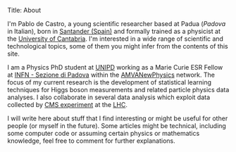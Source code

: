 Title: About 

I'm Pablo de Castro, 
a young scientific researcher based at Padua (*Padova* in Italian), 
born in [Santander (Spain)](https://en.wikipedia.org/wiki/Santander,_Spain)
and formally trained as a physicist at 
the [University of Cantabria](http://web.unican.es/en/Pages/default.aspx).
I'm interested in a wide range of scientific and technological
topics, some of them you might infer from the contents of this site.

I am a Physics PhD student at [UNIPD](https://en.wikipedia.org/wiki/University_of_Padua) 
working as a Marie Curie ESR Fellow
at [INFN - Sezione di Padova](http://www.pd.infn.it/)
within the [AMVANewPhysics](http://www.pd.infn.it/AMVA4NewPhysics/) network.
The focus of my current research is the development of statistical learning
techniques for Higgs boson measurements and related particle physics data analyses. 
I also collaborate in several data analysis which exploit data collected
by [CMS experiment](https://en.wikipedia.org/wiki/Compact_Muon_Solenoid) at
the [LHC](https://en.wikipedia.org/wiki/Large_Hadron_Collider). 


I will write here about stuff that I find interesting or might
be useful for other people (or myself in the future).
Some articles might be technical, including
some computer code or assuming certain physics or 
mathematics knowledge, feel free to comment for
further explanations.  

